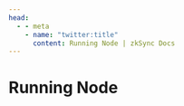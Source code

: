 ```yaml
---
head:
  - - meta
    - name: "twitter:title"
      content: Running Node | zkSync Docs
---
```


# Running Node
